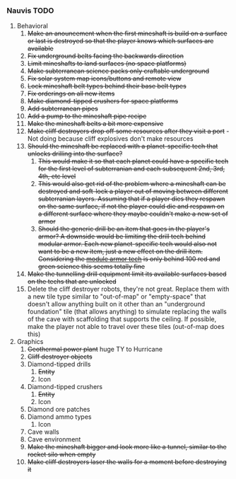 ### Nauvis TODO
1. Behavioral
    1. ~~Make an anouncement when the first mineshaft is build on a surface or last is destroyed so that   the player knows which surfaces are available~~
    1. ~~Fix underground belts facing the backwards direction~~
    1. ~~Limit mineshafts to land surfaces (no space platforms)~~
    1. ~~Make subterranean science packs only craftable underground~~
    1. ~~Fix solar system map icons/buttons and remote view~~
    1. ~~Lock mineshaft belt types behind their base belt types~~
    1. ~~Fix orderings on all new items~~
    1. ~~Make diamond-tipped crushers for space platforms~~
    1. ~~Add subterranean pipes~~
    1. ~~Add a pump to the mineshaft pipe recipe~~
    1. ~~Make the mineshaft belts a bit more expensive~~
    1. ~~Make cliff destroyers drop off some resources after they visit a port~~ - Not doing because cliff explosives don't make resources
    1. ~~Should the mineshaft be replaced with a planet-specific tech that unlocks drilling into the surface?~~
        1. ~~This would make it so that each planet could have a specific tech for the first level of subterranian and each subsequent 2nd, 3rd, 4th, etc level~~
        1. ~~This would also get rid of the problem where a mineshaft can be destroyed and soft-lock a player out of moving between different subterranian layers. Assuming that if a player dies they respawn on the same surface, if not the player could die and respawn on a different surface where they maybe couldn't make a new set of armor~~
        1. ~~Should the generic drill be an item that goes in the player's armor? A downside would be limiting the drill tech behind modular armor. Each new planet-specific tech would also not want to be a new item, just a new effect on the drill item. Considering the [module armor tech](https://wiki.factorio.com/Modular_armor_(research)) is only behind 100 red and green science this seems totally fine~~
    1. ~~Make the tunnelling drill equipment limit its available surfaces based on the techs that are unlocked~~
    1. Delete the cliff destroyer robots, they're not great. Replace them with a new tile type similar to "out-of-map" or "empty-space" that doesn't allow anything built on it other than an "underground foundation" tile (that allows anything) to simulate replacing the walls of the cave with scaffolding that supports the ceiling. If possible, make the player not able to travel over these tiles (out-of-map does this)
1. Graphics    
    1. ~~Geothermal power plant~~ huge TY to Hurricane
    1. ~~Cliff destroyer objects~~
    1. Diamond-tipped drills
        1. ~~Entity~~
        1. Icon
    1. Diamond-tipped crushers
        1. ~~Entity~~
        1. Icon
    1. Diamond ore patches
    1. Diamond ammo types
        1. Icon
    1. Cave walls
    1. Cave environment
    1. ~~Make the mineshaft bigger and look more like a tunnel, similar to the rocket silo when empty~~
    1. ~~Make cliff destroyers laser the walls for a moment before destroying it~~
